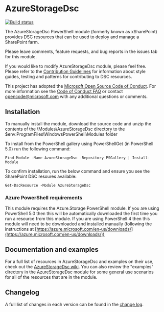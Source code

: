 # AzureStorageDsc

[![Build status](https://ci.appveyor.com/api/projects/status/agagdsi40p1g7a5f/branch/master?svg=true)](https://ci.appveyor.com/project/PowerShell/AzureStorageDsc/branch/master)

The AzureStorageDsc PowerShell module (formerly known as xSharePoint) provides
DSC resources that can be used to deploy and manage a SharePoint farm.

Please leave comments, feature requests, and bug reports in the issues tab for
this module.

If you would like to modify AzureStorageDsc module, please feel free. Please
refer to the [Contribution Guidelines](https://github.com/PowerShell/DscResources/blob/master/CONTRIBUTING.md)
for information about style guides, testing and patterns for contributing
to DSC resources.

This project has adopted the [Microsoft Open Source Code of Conduct](https://opensource.microsoft.com/codeofconduct/).
For more information see the [Code of Conduct FAQ](https://opensource.microsoft.com/codeofconduct/faq/)
or contact [opencode@microsoft.com](mailto:opencode@microsoft.com) with any
additional questions or comments.

## Installation

To manually install the module, download the source code and unzip the contents
of the \Modules\AzureStorageDsc directory to the
$env:ProgramFiles\WindowsPowerShell\Modules folder

To install from the PowerShell gallery using PowerShellGet (in PowerShell 5.0)
run the following command:

    Find-Module -Name AzureStorageDsc -Repository PSGallery | Install-Module

To confirm installation, run the below command and ensure you see the
SharePoint DSC resoures available:

    Get-DscResource -Module AzureStorageDsc

### Azure PowerShell requirements

This module requires the Azure.Storage PowerShell module. If you are using
PowerShell 5.0 then this will be automatically downloaded the first time
you run a resource from this module. If you are using PowerShell 4 then
this module will need to be downloaded and installed manually (following
the instructions at [https://azure.microsoft.com/en-us/downloads/](https://azure.microsoft.com/en-us/downloads/))

## Documentation and examples

For a full list of resources in AzureStorageDsc and examples on their use, check
out the [AzureStorageDsc wiki](https://github.com/PowerShell/AzureStorageDsc/wiki).
You can also review the "examples" directory in the AzureStorageDsc module for
some general use scenarios for all of the resources that are in the module.

## Changelog

A full list of changes in each version can be found in the
[change log](CHANGELOG.md). 
